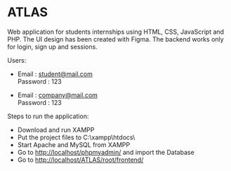 # ATLAS

Web application for students internships using HTML, CSS, JavaScript and PHP. The UI design has been created with Figma.
The backend works only for login, sign up and sessions.  
  
Users:  
 - Email : student@mail.com  
   Password : 123  
  
 - Email : company@mail.com  
   Password : 123  

 Steps to run the application:  
- Download and run XAMPP  
- Put the project files to C:\xampp\htdocs\  
- Start Apache and MySQL from XAMPP  
- Go to <http://localhost/phpmyadmin/> and import the Database  
- Go to <http://localhost/ATLAS/root/frontend/>  
